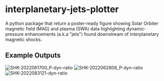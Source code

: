# interplanetary-jets-plotter
A python package that return a poster-ready figure showing Solar Orbiter magnetic field (MAG) and plasma (SWA) data highlighting dynamic-pressure enhancements (a.k.a "jets") found downstream of interplanetary magnetic shocks.

## Example Outputs
![SHK-2022061700_P-dyn-ratio](https://github.com/user-attachments/assets/f2ae80b7-7a92-447a-af63-e8aea0a0af03)
![SHK-2022062808_P-dyn-ratio](https://github.com/user-attachments/assets/b11219f6-ef0b-44b1-8080-5e3aae8d3326)
![SHK-2022083121-dyn-ratio](https://github.com/user-attachments/assets/2da43012-1c64-455b-aa0d-6295acb58617)
